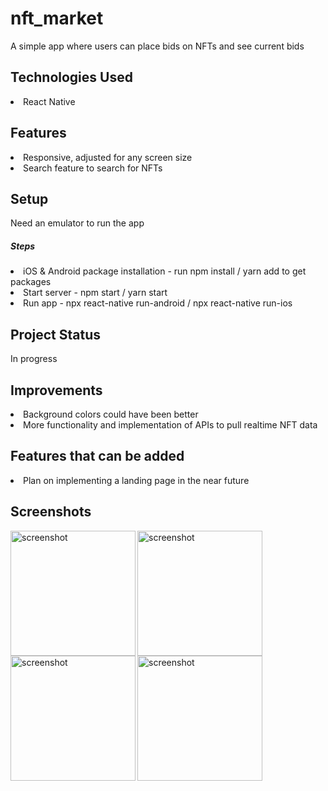 <h1>nft_market</h1>
<p>A simple app where users can place bids on NFTs and see current bids</p>

<h2>Technologies Used</h2>
<li>React Native</li>

<h2>Features</h2>
<li>Responsive, adjusted for any screen size</li>
<li>Search feature to search for NFTs</li>

<h2>Setup</h2>
<p>Need an emulator to run the app</p>

<h5>Steps</h5>
<li>iOS &amp; Android package installation - run npm install / yarn add to get packages</li>
<li>Start server - npm start / yarn start</li>
<li>Run app - npx react-native run-android / npx react-native run-ios</li>

<h2>Project Status</h2>
<p>In progress</p>

<h2>Improvements</h2>
<li>Background colors could have been better</li>
<li>More functionality and implementation of APIs to pull realtime NFT data</li>

<h2>Features that can be added</h2>
<li>Plan on implementing a landing page in the near future</li>

<h2>Screenshots</h2>
<img align="left" alt="screenshot" width="200" src=https://drive.google.com/uc?export=view&id=1AsAZqzvrtJ63gDjF5oy9D6PhzpGk9K8l>
<img align="left" alt="screenshot" width="200" src=https://drive.google.com/uc?export=view&id=1t7N7jT_NSZPqyv8SKy7cyl-Xg9I7-I3v>
<img align="left" alt="screenshot" width="200" src=https://drive.google.com/uc?export=view&id=1iNy800zBLw0icyrhQEHCteIhRei-5BLs>
<img align="" alt="screenshot" width="200" src=https://drive.google.com/uc?export=view&id=1JNvaCEMv9uTiZ0plIPjQY4cRg0fUOmt8>


